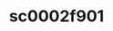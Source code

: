 ---
ee_id: '231'
site: '1'
type: '2'
long_id: 2010-011 sc0002f901
url: 2010-011-sc0002f901
year: '2010'
medium: 'Pen on All Purpose Security Paper (Grey) #24 bond'
commission:
add_credit:
dims: 11 x 8.5 inches
pitch:
ps:
live_url:
related:
title: sc0002f901
youtube:
imgs: "{filedir_1}cadliner-drawing-2010-011-digital-database-ih_1.jpg"
subheading:
year2: '2010'
download:
add_credits:
related_code:
! '':
layout: things-i-made
---